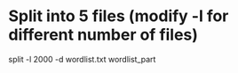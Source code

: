 # Split into 5 files (modify -l for different number of files)
split -l 2000 -d wordlist.txt wordlist_part